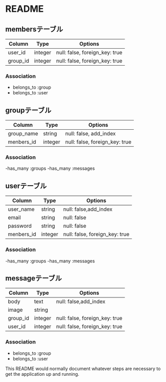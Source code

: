 # README

## membersテーブル

|Column|Type|Options|
|------|----|-------|
|user_id|integer|null: false, foreign_key: true|
|group_id|integer|null: false, foreign_key: true|

### Association
- belongs_to :group
- belongs_to :user

## groupテーブル

|Column|Type|Options|
|------|----|-------|
|group_name|string|null: false, add_index|
|menbers_id|integer|null: false, foreign_key: true|


### Association
-has_many :groups
-has_many :messages

## userテーブル

|Column|Type|Options|
|------|----|-------|
|user_name|string|null: false,add_index|
|email|string|null: false|
|password|string|null: false|
|menbers_id|integer|null: false, foreign_key: true|


### Association
-has_many :groups
-has_many :messages

## messageテーブル

|Column|Type|Options|
|------|----|-------|
|body|text|null: false,add_index|
|image|string||
|group_id|integer|null: false, foreign_key: true|
|user_id|integer|null: false, foreign_key: true|


### Association
- belongs_to :group
- belongs_to :user


This README would normally document whatever steps are necessary to get the
application up and running.